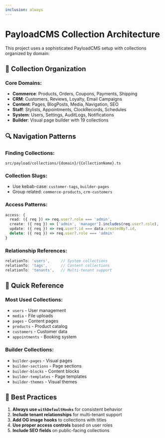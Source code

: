 ```yaml
---
inclusion: always
---
```


# PayloadCMS Collection Architecture

This project uses a sophisticated PayloadCMS setup with collections organized by domain:

## 📁 Collection Organization

### **Core Domains:**
- **Commerce**: Products, Orders, Coupons, Payments, Shipping
- **CRM**: Customers, Reviews, Loyalty, Email Campaigns
- **Content**: Pages, BlogPosts, Media, Navigation, SEO
- **Staff**: Stylists, Appointments, ClockRecords, Schedules
- **System**: Users, Settings, AuditLogs, Notifications
- **Builder**: Visual page builder with 19 collections

## 🔍 Navigation Patterns

### **Finding Collections:**
```
src/payload/collections/{domain}/{CollectionName}.ts
```

### **Collection Slugs:**
- Use kebab-case: `customer-tags`, `builder-pages`
- Group related: `commerce-products`, `crm-customers`

### **Access Patterns:**
```typescript
access: {
  read: ({ req }) => req.user?.role === 'admin',
  create: ({ req }) => ['admin', 'manager'].includes(req.user?.role),
  update: ({ req }) => req.user?.id === data.createdBy?.id,
  delete: ({ req }) => req.user?.role === 'admin'
}
```

### **Relationship References:**
```typescript
relationTo: 'users',     // System collections
relationTo: 'tags',      // Content collections
relationTo: 'tenants',   // Multi-tenant support
```

## 🎯 Quick Reference

### **Most Used Collections:**
- `users` - User management
- `media` - File uploads
- `pages` - Content pages
- `products` - Product catalog
- `customers` - Customer data
- `appointments` - Booking system

### **Builder Collections:**
- `builder-pages` - Visual pages
- `builder-sections` - Page sections
- `builder-blocks` - Content blocks
- `builder-templates` - Page templates
- `builder-themes` - Visual themes

## 🚀 Best Practices

1. **Always use `withDefaultHooks`** for consistent behavior
2. **Include tenant relationships** for multi-tenant support
3. **Add OG image hooks** to collections with titles
4. **Use proper access controls** based on user roles
5. **Include SEO fields** on public-facing collections
